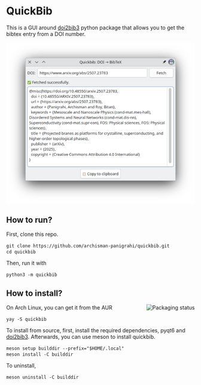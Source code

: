 # QuickBib

This is a GUI around [doi2bib3](https://github.com/archisman-panigrahi/doi2bib3) python package that allows you to get the bibtex entry from a DOI number.
 
![screenshot](assets/screenshots/quickbib_arxiv.png)

## How to run?

First, clone this repo.

```
git clone https://github.com/archisman-panigrahi/quickbib.git
cd quickbib
```

Then, run it with

```
python3 -m quickbib
```

## How to install?

<a href="https://repology.org/project/quickbib/versions">
    <img src="https://repology.org/badge/vertical-allrepos/quickbib.svg" alt="Packaging status" align="right">
</a>
On Arch Linux, you can get it from the AUR

```
yay -S quickbib
```

To install from source, first, install the required dependencies, pyqt6 and [doi2bib3](https://github.com/archisman-panigrahi/doi2bib3). Afterwards, you can use meson to install quickbib.

```
meson setup builddir --prefix="$HOME/.local"
meson install -C builddir
```

To uninstall,
```
meson uninstall -C builddir
```
